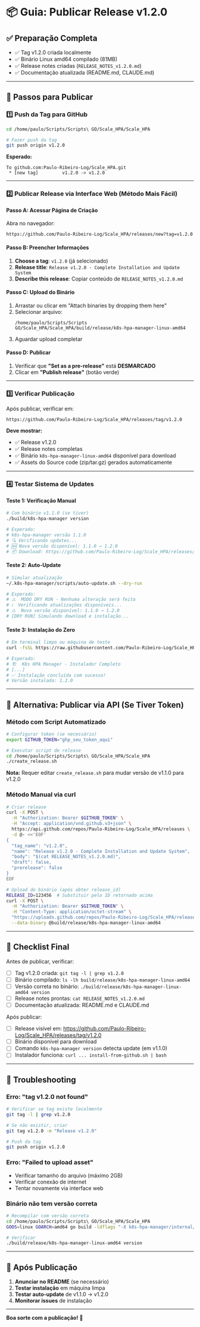 # 📦 Guia: Publicar Release v1.2.0

## ✅ Preparação Completa

- ✅ Tag v1.2.0 criada localmente
- ✅ Binário Linux amd64 compilado (81MB)
- ✅ Release notes criadas (`RELEASE_NOTES_v1.2.0.md`)
- ✅ Documentação atualizada (README.md, CLAUDE.md)

---

## 🚀 Passos para Publicar

### 1️⃣ Push da Tag para GitHub

```bash
cd /home/paulo/Scripts/Scripts\ GO/Scale_HPA/Scale_HPA

# Fazer push da tag
git push origin v1.2.0
```

**Esperado:**
```
To github.com:Paulo-Ribeiro-Log/Scale_HPA.git
 * [new tag]         v1.2.0 -> v1.2.0
```

---

### 2️⃣ Publicar Release via Interface Web (Método Mais Fácil)

#### Passo A: Acessar Página de Criação

Abra no navegador:
```
https://github.com/Paulo-Ribeiro-Log/Scale_HPA/releases/new?tag=v1.2.0
```

#### Passo B: Preencher Informações

1. **Choose a tag**: `v1.2.0` (já selecionado)
2. **Release title**: `Release v1.2.0 - Complete Installation and Update System`
3. **Describe this release**: Copiar conteúdo de `RELEASE_NOTES_v1.2.0.md`

#### Passo C: Upload do Binário

1. Arrastar ou clicar em "Attach binaries by dropping them here"
2. Selecionar arquivo:
   ```
   /home/paulo/Scripts/Scripts GO/Scale_HPA/Scale_HPA/build/release/k8s-hpa-manager-linux-amd64
   ```
3. Aguardar upload completar

#### Passo D: Publicar

1. Verificar que **"Set as a pre-release"** está **DESMARCADO**
2. Clicar em **"Publish release"** (botão verde)

---

### 3️⃣ Verificar Publicação

Após publicar, verificar em:
```
https://github.com/Paulo-Ribeiro-Log/Scale_HPA/releases/tag/v1.2.0
```

**Deve mostrar:**
- ✅ Release v1.2.0
- ✅ Release notes completas
- ✅ Binário `k8s-hpa-manager-linux-amd64` disponível para download
- ✅ Assets do Source code (zip/tar.gz) gerados automaticamente

---

### 4️⃣ Testar Sistema de Updates

#### Teste 1: Verificação Manual

```bash
# Com binário v1.1.0 (se tiver)
./build/k8s-hpa-manager version

# Esperado:
# k8s-hpa-manager versão 1.1.0
# 🔍 Verificando updates...
# 🆕 Nova versão disponível: 1.1.0 → 1.2.0
# 📦 Download: https://github.com/Paulo-Ribeiro-Log/Scale_HPA/releases/tag/v1.2.0
```

#### Teste 2: Auto-Update

```bash
# Simular atualização
~/.k8s-hpa-manager/scripts/auto-update.sh --dry-run

# Esperado:
# ⚠️  MODO DRY RUN - Nenhuma alteração será feita
# ℹ️  Verificando atualizações disponíveis...
# ⚠️  Nova versão disponível: 1.1.0 → 1.2.0
# [DRY RUN] Simulando download e instalação...
```

#### Teste 3: Instalação do Zero

```bash
# Em terminal limpo ou máquina de teste
curl -fsSL https://raw.githubusercontent.com/Paulo-Ribeiro-Log/Scale_HPA/main/install-from-github.sh | bash

# Esperado:
# 🏗️  K8s HPA Manager - Instalador Completo
# [...]
# ✅ Instalação concluída com sucesso!
# Versão instalada: 1.2.0
```

---

## 🔄 Alternativa: Publicar via API (Se Tiver Token)

### Método com Script Automatizado

```bash
# Configurar token (se necessário)
export GITHUB_TOKEN="ghp_seu_token_aqui"

# Executar script de release
cd /home/paulo/Scripts/Scripts\ GO/Scale_HPA/Scale_HPA
./create_release.sh
```

**Nota:** Requer editar `create_release.sh` para mudar versão de v1.1.0 para v1.2.0

### Método Manual via curl

```bash
# Criar release
curl -X POST \
  -H "Authorization: Bearer $GITHUB_TOKEN" \
  -H "Accept: application/vnd.github.v3+json" \
  https://api.github.com/repos/Paulo-Ribeiro-Log/Scale_HPA/releases \
  -d @- <<'EOF'
{
  "tag_name": "v1.2.0",
  "name": "Release v1.2.0 - Complete Installation and Update System",
  "body": "$(cat RELEASE_NOTES_v1.2.0.md)",
  "draft": false,
  "prerelease": false
}
EOF

# Upload do binário (após obter release_id)
RELEASE_ID=123456  # Substituir pelo ID retornado acima
curl -X POST \
  -H "Authorization: Bearer $GITHUB_TOKEN" \
  -H "Content-Type: application/octet-stream" \
  "https://uploads.github.com/repos/Paulo-Ribeiro-Log/Scale_HPA/releases/$RELEASE_ID/assets?name=k8s-hpa-manager-linux-amd64" \
  --data-binary @build/release/k8s-hpa-manager-linux-amd64
```

---

## 📝 Checklist Final

Antes de publicar, verificar:

- [ ] Tag v1.2.0 criada: `git tag -l | grep v1.2.0`
- [ ] Binário compilado: `ls -lh build/release/k8s-hpa-manager-linux-amd64`
- [ ] Versão correta no binário: `./build/release/k8s-hpa-manager-linux-amd64 version`
- [ ] Release notes prontas: `cat RELEASE_NOTES_v1.2.0.md`
- [ ] Documentação atualizada: README.md e CLAUDE.md

Após publicar:

- [ ] Release visível em: https://github.com/Paulo-Ribeiro-Log/Scale_HPA/releases/tag/v1.2.0
- [ ] Binário disponível para download
- [ ] Comando `k8s-hpa-manager version` detecta update (em v1.1.0)
- [ ] Instalador funciona: `curl ... install-from-github.sh | bash`

---

## 🐛 Troubleshooting

### Erro: "tag v1.2.0 not found"

```bash
# Verificar se tag existe localmente
git tag -l | grep v1.2.0

# Se não existir, criar
git tag v1.2.0 -m "Release v1.2.0"

# Push da tag
git push origin v1.2.0
```

### Erro: "Failed to upload asset"

- Verificar tamanho do arquivo (máximo 2GB)
- Verificar conexão de internet
- Tentar novamente via interface web

### Binário não tem versão correta

```bash
# Recompilar com versão correta
cd /home/paulo/Scripts/Scripts\ GO/Scale_HPA/Scale_HPA
GOOS=linux GOARCH=amd64 go build -ldflags "-X k8s-hpa-manager/internal/updater.Version=1.2.0" -o build/release/k8s-hpa-manager-linux-amd64 .

# Verificar
./build/release/k8s-hpa-manager-linux-amd64 version
```

---

## 🎉 Após Publicação

1. **Anunciar no README** (se necessário)
2. **Testar instalação** em máquina limpa
3. **Testar auto-update** de v1.1.0 → v1.2.0
4. **Monitorar issues** de instalação

---

**Boa sorte com a publicação!** 🚀
